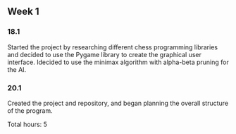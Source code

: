 ## Week 1

### 18.1

Started the project by researching different chess programming libraries and decided to use the Pygame library to create the graphical user interface. Idecided to use the minimax algorithm with alpha-beta pruning for the AI.

### 20.1

Created the project and repository, and began planning the overall structure of the program.

Total hours: 5
